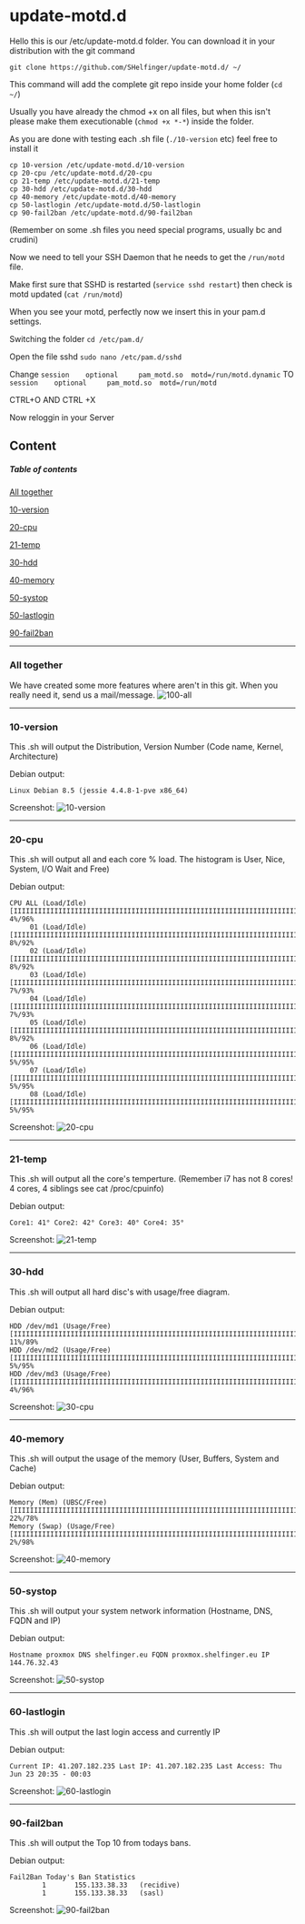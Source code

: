 # update-motd.d

Hello this is our /etc/update-motd.d folder. You can download it in your distribution with the git command
```shell
git clone https://github.com/SHelfinger/update-motd.d/ ~/
```
This command will add the complete git repo inside your home folder (`cd ~/`)

Usually you have already the chmod +x on all files, but when this isn't please make them executionable (`chmod +x *-*`) inside the folder.

As you are done with testing each .sh file (`./10-version` etc) feel free to install it
```shell
cp 10-version /etc/update-motd.d/10-version
cp 20-cpu /etc/update-motd.d/20-cpu
cp 21-temp /etc/update-motd.d/21-temp
cp 30-hdd /etc/update-motd.d/30-hdd
cp 40-memory /etc/update-motd.d/40-memory
cp 50-lastlogin /etc/update-motd.d/50-lastlogin
cp 90-fail2ban /etc/update-motd.d/90-fail2ban
```
(Remember on some .sh files you need special programs, usually bc and crudini)

Now we need to tell your SSH Daemon that he needs to get the `/run/motd` file.

Make first sure that SSHD is restarted (`service sshd restart`) then check is motd updated (`cat /run/motd`)

When you see your motd, perfectly now we insert this in your pam.d settings.

Switching the folder
`cd /etc/pam.d/`

Open the file sshd
`sudo nano /etc/pam.d/sshd`

Change 
`session    optional     pam_motd.so  motd=/run/motd.dynamic`
TO
`session    optional     pam_motd.so  motd=/run/motd`

CTRL+O AND CTRL +X

Now reloggin in your Server

## Content

##### Table of contents
[All together](https://github.com/SHelfinger/update-motd.d#all-together)

[10-version](https://github.com/SHelfinger/update-motd.d#10-version)

[20-cpu](https://github.com/SHelfinger/update-motd.d#20-cpu)

[21-temp](https://github.com/SHelfinger/update-motd.d#21-temp)

[30-hdd](https://github.com/SHelfinger/update-motd.d#30-hdd)

[40-memory](https://github.com/SHelfinger/update-motd.d#40-memory)

[50-systop](https://github.com/SHelfinger/update-motd.d#50-systop)

[50-lastlogin](https://github.com/SHelfinger/update-motd.d#60-lastlogin)

[90-fail2ban](https://github.com/SHelfinger/update-motd.d#90-fail2ban)


---
### All together
We have created some more features where aren't in this git. When you really need it, send us a mail/message.
![100-all](https://raw.githubusercontent.com/SHelfinger/update-motd.d/master/images/100-all.png "100-all")

---
### 10-version
This .sh will output the Distribution, Version Number (Code name, Kernel, Architecture)

Debian output:
```shell
Linux Debian 8.5 (jessie 4.4.8-1-pve x86_64)
```

Screenshot:
![10-version](https://raw.githubusercontent.com/SHelfinger/update-motd.d/master/images/10-version.png "10-version")

---
### 20-cpu
This .sh will output all and each core % load. The histogram is User, Nice, System, I/O Wait and Free)

Debian output:
```shell
CPU ALL (Load/Idle) [IIIIIIIIIIIIIIIIIIIIIIIIIIIIIIIIIIIIIIIIIIIIIIIIIIIIIIIIIIIIIIIIIIIIIIIIIIIIIIIIIIIIIIIIIIIIIIIIIIII] 4%/96%
     01 (Load/Idle) [IIIIIIIIIIIIIIIIIIIIIIIIIIIIIIIIIIIIIIIIIIIIIIIIIIIIIIIIIIIIIIIIIIIIIIIIIIIIIIIIIIIIIIIIIIIIIIIIIIII] 8%/92%
     02 (Load/Idle) [IIIIIIIIIIIIIIIIIIIIIIIIIIIIIIIIIIIIIIIIIIIIIIIIIIIIIIIIIIIIIIIIIIIIIIIIIIIIIIIIIIIIIIIIIIIIIIIIIIII] 8%/92%
     03 (Load/Idle) [IIIIIIIIIIIIIIIIIIIIIIIIIIIIIIIIIIIIIIIIIIIIIIIIIIIIIIIIIIIIIIIIIIIIIIIIIIIIIIIIIIIIIIIIIIIIIIIIIIII] 7%/93%
     04 (Load/Idle) [IIIIIIIIIIIIIIIIIIIIIIIIIIIIIIIIIIIIIIIIIIIIIIIIIIIIIIIIIIIIIIIIIIIIIIIIIIIIIIIIIIIIIIIIIIIIIIIIIIII] 7%/93%
     05 (Load/Idle) [IIIIIIIIIIIIIIIIIIIIIIIIIIIIIIIIIIIIIIIIIIIIIIIIIIIIIIIIIIIIIIIIIIIIIIIIIIIIIIIIIIIIIIIIIIIIIIIIIIII] 8%/92%
     06 (Load/Idle) [IIIIIIIIIIIIIIIIIIIIIIIIIIIIIIIIIIIIIIIIIIIIIIIIIIIIIIIIIIIIIIIIIIIIIIIIIIIIIIIIIIIIIIIIIIIIIIIIIIII] 5%/95%
     07 (Load/Idle) [IIIIIIIIIIIIIIIIIIIIIIIIIIIIIIIIIIIIIIIIIIIIIIIIIIIIIIIIIIIIIIIIIIIIIIIIIIIIIIIIIIIIIIIIIIIIIIIIIIII] 5%/95%
     08 (Load/Idle) [IIIIIIIIIIIIIIIIIIIIIIIIIIIIIIIIIIIIIIIIIIIIIIIIIIIIIIIIIIIIIIIIIIIIIIIIIIIIIIIIIIIIIIIIIIIIIIIIIIII] 5%/95%
```

Screenshot:
![20-cpu](https://raw.githubusercontent.com/SHelfinger/update-motd.d/master/images/20-cpu.png "20-cpu")

---
### 21-temp
This .sh will output all the core's temperture. (Remember i7 has not 8 cores! 4 cores, 4 siblings see cat /proc/cpuinfo)

Debian output: 
```shell
Core1: 41° Core2: 42° Core3: 40° Core4: 35°
```

Screenshot:
![21-temp](https://raw.githubusercontent.com/SHelfinger/update-motd.d/master/images/21-temp.png "21-temp")

---
### 30-hdd
This .sh will output all hard disc's with usage/free diagram.

Debian output:
```shell
HDD /dev/md1 (Usage/Free) [IIIIIIIIIIIIIIIIIIIIIIIIIIIIIIIIIIIIIIIIIIIIIIIIIIIIIIIIIIIIIIIIIIIIIIIIIIIIIIIIIIIIIIIIIIIIIIIIIIII] 11%/89%
HDD /dev/md2 (Usage/Free) [IIIIIIIIIIIIIIIIIIIIIIIIIIIIIIIIIIIIIIIIIIIIIIIIIIIIIIIIIIIIIIIIIIIIIIIIIIIIIIIIIIIIIIIIIIIIIIIIIIII] 5%/95%
HDD /dev/md3 (Usage/Free) [IIIIIIIIIIIIIIIIIIIIIIIIIIIIIIIIIIIIIIIIIIIIIIIIIIIIIIIIIIIIIIIIIIIIIIIIIIIIIIIIIIIIIIIIIIIIIIIIIIII] 4%/96%
```

Screenshot:
![30-cpu](https://raw.githubusercontent.com/SHelfinger/update-motd.d/master/images/30-hdd.png "30-hdd")

---
### 40-memory
This .sh will output the usage of the memory (User, Buffers, System and Cache)

Debian output:
```shell
Memory (Mem) (UBSC/Free) [IIIIIIIIIIIIIIIIIIIIIIIIIIIIIIIIIIIIIIIIIIIIIIIIIIIIIIIIIIIIIIIIIIIIIIIIIIIIIIIIIIIIIIIIIIIIIIIIIIII] 22%/78%
Memory (Swap) (Usage/Free) [IIIIIIIIIIIIIIIIIIIIIIIIIIIIIIIIIIIIIIIIIIIIIIIIIIIIIIIIIIIIIIIIIIIIIIIIIIIIIIIIIIIIIIIIIIIIIIIIIIII] 2%/98%
```

Screenshot:
![40-memory](https://raw.githubusercontent.com/SHelfinger/update-motd.d/master/images/40-memory.png "40-memory")

---
### 50-systop
This .sh will output your system network information (Hostname, DNS, FQDN and IP)

Debian output:
```shell
Hostname proxmox DNS shelfinger.eu FQDN proxmox.shelfinger.eu IP 144.76.32.43
```

Screenshot:
![50-systop](https://raw.githubusercontent.com/SHelfinger/update-motd.d/master/images/50-systop.png "50-systop")

---
### 60-lastlogin
This .sh will output the last login access and currently IP

Debian output:
```shell
Current IP: 41.207.182.235 Last IP: 41.207.182.235 Last Access: Thu Jun 23 20:35 - 00:03
```

Screenshot:
![60-lastlogin](https://raw.githubusercontent.com/SHelfinger/update-motd.d/master/images/60-lastlogin.png "60-lastlogin")

---
### 90-fail2ban
This .sh will output the Top 10 from todays bans.

Debian output:
```shell
Fail2Ban Today's Ban Statistics
        1       155.133.38.33   (recidive)
        1       155.133.38.33   (sasl)
```

Screenshot:
![90-fail2ban](https://raw.githubusercontent.com/SHelfinger/update-motd.d/master/images/90-fail2ban.png "90-fail2ban")
